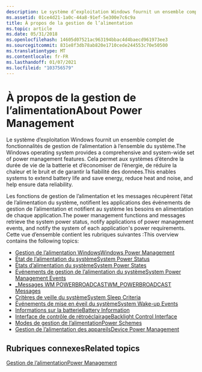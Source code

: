 ```yaml
---
description: Le système d’exploitation Windows fournit un ensemble complet de fonctionnalités de gestion de l’alimentation à l’ensemble du système. Cela permet aux systèmes d’étendre la durée de vie de la batterie et d’économiser de l’énergie, de réduire la chaleur et le bruit et de garantir la fiabilité des données.
ms.assetid: 01ce4d21-1a0c-44a8-91ef-5e300e7c6c9a
title: À propos de la gestion de l’alimentation
ms.topic: article
ms.date: 05/31/2018
ms.openlocfilehash: 14605d07521ac963194bbac4d4baecd961973ee3
ms.sourcegitcommit: 831e8f3db78ab820e1710cede244553c70e50500
ms.translationtype: MT
ms.contentlocale: fr-FR
ms.lasthandoff: 01/07/2021
ms.locfileid: "103756579"
---
```

# <a name="about-power-management"></a><span data-ttu-id="cafd3-104">À propos de la gestion de l’alimentation</span><span class="sxs-lookup"><span data-stu-id="cafd3-104">About Power Management</span></span>

<span data-ttu-id="cafd3-105">Le système d’exploitation Windows fournit un ensemble complet de fonctionnalités de gestion de l’alimentation à l’ensemble du système.</span><span class="sxs-lookup"><span data-stu-id="cafd3-105">The Windows operating system provides a comprehensive and system-wide set of power management features.</span></span> <span data-ttu-id="cafd3-106">Cela permet aux systèmes d’étendre la durée de vie de la batterie et d’économiser de l’énergie, de réduire la chaleur et le bruit et de garantir la fiabilité des données.</span><span class="sxs-lookup"><span data-stu-id="cafd3-106">This enables systems to extend battery life and save energy, reduce heat and noise, and help ensure data reliability.</span></span>

<span data-ttu-id="cafd3-107">Les fonctions de gestion de l’alimentation et les messages récupèrent l’état de l’alimentation du système, notifient les applications des événements de gestion de l’alimentation et notifient au système les besoins en alimentation de chaque application.</span><span class="sxs-lookup"><span data-stu-id="cafd3-107">The power management functions and messages retrieve the system power status, notify applications of power management events, and notify the system of each application's power requirements.</span></span> <span data-ttu-id="cafd3-108">Cette vue d’ensemble contient les rubriques suivantes :</span><span class="sxs-lookup"><span data-stu-id="cafd3-108">This overview contains the following topics:</span></span>

-   [<span data-ttu-id="cafd3-109">Gestion de l’alimentation Windows</span><span class="sxs-lookup"><span data-stu-id="cafd3-109">Windows Power Management</span></span>](windows-power-management.md)
-   [<span data-ttu-id="cafd3-110">État de l’alimentation du système</span><span class="sxs-lookup"><span data-stu-id="cafd3-110">System Power Status</span></span>](system-power-status.md)
-   [<span data-ttu-id="cafd3-111">États d’alimentation du système</span><span class="sxs-lookup"><span data-stu-id="cafd3-111">System Power States</span></span>](system-power-states.md)
-   [<span data-ttu-id="cafd3-112">Événements de gestion de l’alimentation du système</span><span class="sxs-lookup"><span data-stu-id="cafd3-112">System Power Management Events</span></span>](system-power-management-events.md)
-   [<span data-ttu-id="cafd3-113">\_Messages WM POWERBROADCAST</span><span class="sxs-lookup"><span data-stu-id="cafd3-113">WM\_POWERBROADCAST Messages</span></span>](wm-powerbroadcast-messages.md)
-   [<span data-ttu-id="cafd3-114">Critères de veille du système</span><span class="sxs-lookup"><span data-stu-id="cafd3-114">System Sleep Criteria</span></span>](system-sleep-criteria.md)
-   [<span data-ttu-id="cafd3-115">Événements de mise en éveil du système</span><span class="sxs-lookup"><span data-stu-id="cafd3-115">System Wake-up Events</span></span>](system-wake-up-events.md)
-   [<span data-ttu-id="cafd3-116">Informations sur la batterie</span><span class="sxs-lookup"><span data-stu-id="cafd3-116">Battery Information</span></span>](battery-information.md)
-   [<span data-ttu-id="cafd3-117">Interface de contrôle de rétroéclairage</span><span class="sxs-lookup"><span data-stu-id="cafd3-117">Backlight Control Interface</span></span>](backlight-control-interface.md)
-   [<span data-ttu-id="cafd3-118">Modes de gestion de l’alimentation</span><span class="sxs-lookup"><span data-stu-id="cafd3-118">Power Schemes</span></span>](power-schemes.md)
-   [<span data-ttu-id="cafd3-119">Gestion de l’alimentation des appareils</span><span class="sxs-lookup"><span data-stu-id="cafd3-119">Device Power Management</span></span>](device-power-management.md)

## <a name="related-topics"></a><span data-ttu-id="cafd3-120">Rubriques connexes</span><span class="sxs-lookup"><span data-stu-id="cafd3-120">Related topics</span></span>

<dl> <dt>

[<span data-ttu-id="cafd3-121">Gestion de l’alimentation</span><span class="sxs-lookup"><span data-stu-id="cafd3-121">Power Management</span></span>](power-management-portal.md)
</dt> </dl>

 

 



